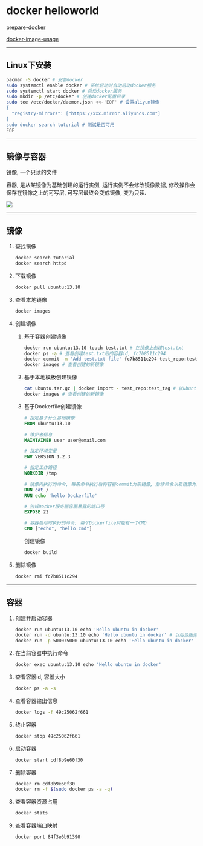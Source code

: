 # docker helloworld

[prepare-docker](http://www.docker.org.cn/book/docker/prepare-docker-5.html)

[docker-image-usage](http://www.runoob.com/docker/docker-image-usage.html)


------

## Linux下安装

```bash
pacman -S docker # 安装docker
sudo systemctl enable docker # 系统启动时自动启动docker服务
sudo systemctl start docker # 启动docker服务
sudo mkdir -p /etc/docker # 创建docker配置目录
sudo tee /etc/docker/daemon.json <<-'EOF' # 设置aliyun镜像
{
  "registry-mirrors": ["https://xxx.mirror.aliyuncs.com"]
}
sudo docker search tutorial # 测试是否可用
EOF
```

------

## 镜像与容器

镜像, 一个只读的文件

容器, 是从某镜像为基础创建的运行实例, 运行实例不会修改镜像数据, 修改操作会保存在镜像之上的可写层, 可写层最终会变成镜像, 变为只读.

![](pictures/cf005ad693f3a8cad41556ef3145529016a5a1f6.png)

------

## 镜像

1.  查找镜像

    ```bash
    docker search tutorial
    docker search httpd
    ```

1.  下载镜像

    ```bash
    docker pull ubuntu:13.10
    ```

1.  查看本地镜像

    ```bash
    docker images
    ```

1.  创建镜像

    1.  基于容器创建镜像

        ```bash
        docker run ubuntu:13.10 touch test.txt # 在镜像上创建test.txt
        docker ps -a # 查看创建test.txt后的容器id, fc7b8511c294
        docker commit -m 'Add test.txt file' fc7b8511c294 test_repo:test_tag # 用容器id fc7b8511c294创建新镜像
        docker images # 查看创建的新镜像
        ```

    2.  基于本地模板创建镜像

        ```bash
        cat ubuntu.tar.gz | docker import - test_repo:test_tag # 以ubuntu.tar.gz为模板创建镜像
        docker images # 查看创建的新镜像
        ```

    3.  基于Dockerfile创建镜像

        ```dockerfile
        # 指定基于什么基础镜像
        FROM ubuntu:13.10

        # 维护者信息
        MAINTAINER user user@email.com

        # 指定环境变量
        ENV VERSION 1.2.3

        # 指定工作路径
        WORKDIR /tmp

        # 镜像内执行的命令, 每条命令执行后将容器commit为新镜像, 后续命令以新镜像为基础镜像
        RUN cat /
        RUN echo 'hello Dockerfile'

        # 告诉Docker服务器容器暴露的端口号
        EXPOSE 22

        # 容器启动时执行的命令, 每个Dockerfile只能有一个CMD
        CMD ["echo", "hello cmd"]
        ```

        创建镜像

        ```bash
        docker build
        ```

1.  删除镜像

    ```bash
    docker rmi fc7b8511c294
    ```



------

## 容器

1.  创建并启动容器

    ```bash
    docker run ubuntu:13.10 echo 'Hello ubuntu in docker'
    docker run -d ubuntu:13.10 echo 'Hello ubuntu in docker' # 以后台服务运行
    docker run -p 5000:5000 ubuntu:13.10 echo 'Hello ubuntu in docker' # 映射端口5000到5000
    ```

1.  在当前容器中执行命令

    ```bash
    docker exec ubuntu:13.10 echo 'Hello ubuntu in docker'
    ```

1.  查看容器id, 容器大小

    ```bash
    docker ps -a -s
    ```

1.  查看容器输出信息

    ```bash
    docker logs -f 49c25062f661
    ```

1.  终止容器

    ```bash
    docker stop 49c25062f661
    ```

1.  启动容器

    ```bash
    docker start cdf8b9e60f30
    ```

1.  删除容器

    ```bash
    docker rm cdf8b9e60f30
    docker rm -f $(sudo docker ps -a -q)
    ```

1.  查看容器资源占用

    ```bash
    docker stats
    ```
1.  查看容器端口映射

    ```bash
    docker port 84f3e6b91390
    ```
